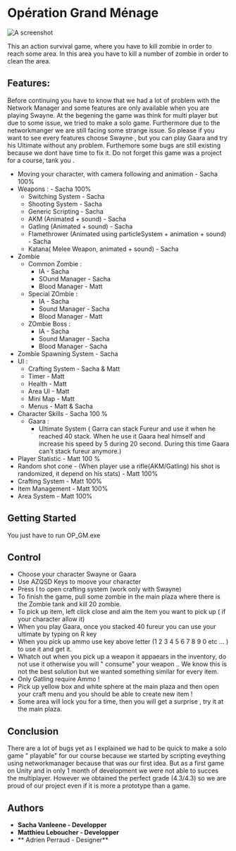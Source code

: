 # Opération Grand Ménage

![A screenshot](screenshot.png)

This an action survival game, where you have to kill zombie in order to reach some area.
In this area you have to kill a number of zombie in order to clean the area.

## Features:
Before continuing you have to know that we had a lot of problem with the  Network Manager and some features are only available when you are playing Swayne. At the begening the game was think for multi player but due to some issue, we tried to make a solo game. Furthermore  due to the networkmanger we are still facing some strange issue. So please if you want to  see every features choose Swayne , but you can play Gaara and try his Ultimate without any problem. Furthemore some bugs are still existing because we dont have time to fix it. Do not forget this game was a project for a course, tank you .

- Moving your character, with camera following and animation - Sacha 100%
- Weapons : - Sacha 100%
	- Switching System - Sacha
	- Shooting System - Sacha
	- Generic Scripting - Sacha
	- AKM (Animated + sound) - Sacha
	- Gatling (Animated + sound) - Sacha
	- Flamethrower (Animated using particleSystem + animation + sound) - Sacha
	- Katana( Melee Weapon, animated + sound) - Sacha
- Zombie
	- Common Zombie : 
		- IA - Sacha
		- SOund Manager - Sacha
		- Blood Manager - Matt
	- Special ZOmbie : 
		- IA - Sacha
		- Sound Manager - Sacha
		- Blood Manager - Matt
	- ZOmbie Boss : 
		- IA - Sacha
		- Sound Manager - Sacha
		- Blood Manager - Sacha
- Zombie Spawning System  - Sacha
- UI : 
	- Crafting System - Sacha & Matt
	- Timer - Matt
	- Health - Matt
	- Area UI - Matt
	- Mini Map - Matt
	- Menus - Matt & Sacha
- Character Skills - Sacha 100 %
	- Gaara : 
		- Ultimate System ( Garra can stack Fureur and use it when he reached 40 stack. When he use it Gaara heal himself and increase his speed by 5 during 20 second. During this time Gaara can't stack fureur anymore.)
- Player Statistic - Matt 100 %
- Random shot cone - (When player use a rifle(AKM/Gatling) his shot is randomized, it depend on his stats) - Matt 100%
- Crafting System - Matt 100%
- Item Management - Matt 100%
- Area System - Matt 100%
## Getting Started

You just have to run OP_GM.exe
 
## Control
- Choose your character Swayne or Gaara 
- Use AZQSD Keys to moove your character
- Press I to open crafting system (work only with Swayne)
- To finish the game, pull some zombie in the main plaza where there is the Zombie tank and kill 20 zombie.
- To pick up item, left click close and aim the item you want to pick up ( if your character allow it)
- When you play Gaara, once you stacked 40 fureur you can use your ultimate by typing on R key 
- When you pick up ammo use key above letter (1 2 3 4 5 6 7 8 9 0 etc ... ) to use it and get it.
- Whatch out when you pick up a weapon it appaears in the inventory, do not use it otherwise you will " consume" your weapon .. We know this is not the best solution but we wanted something similar for every item.
- Only Gatling require Ammo ! 
- Pick up yellow box and white sphere at the main plaza and then open your craft menu and you should be able to create new item !
- Some area will lock you for a time, then you will get a surprise , try it at the main plaza.



## Conclusion
There are a lot of bugs yet as I explained we had to be quick to make a solo game " playable" for our course because  we started by scripting eveything using networkmanager because that was our first idea. But as a first game on Unity and in only 1 month of development we were not able to succes the multiplayer. However we obtained the perfect grade (4.3/4.3) so we are proud of our project even if it is more a prototype than a game.
## Authors

* **Sacha Vanleene - Developper** 
* **Matthieu Leboucher - Developper**
* ** Adrien Perraud - Designer**
